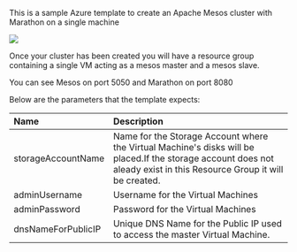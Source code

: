 This is a sample Azure template to create an Apache Mesos cluster with Marathon on a single machine

<a href="https://portal.azure.com/#create/Microsoft.Template/uri/https%3A%2F%2Fraw.githubusercontent.com%2Fanhowe%2Fmesosonebox%2Fmaster%2Fazuredeploy.json" target="_blank">
    <img src="http://azuredeploy.net/deploybutton.png"/>
</a>

Once your cluster has been created you will have a resource group containing a
single VM acting as a mesos master and a mesos slave.

You can see Mesos on port 5050 and Marathon on port 8080

Below are the parameters that the template expects:

| Name   | Description    |
|:--- |:---|
| storageAccountName  | Name for the Storage Account where the Virtual Machine's disks will be placed.If the storage account does not aleady exist in this Resource Group it will be created. |
| adminUsername  | Username for the Virtual Machines  |
| adminPassword  | Password for the Virtual Machines  |
| dnsNameForPublicIP  | Unique DNS Name for the Public IP used to access the master Virtual Machine. |
